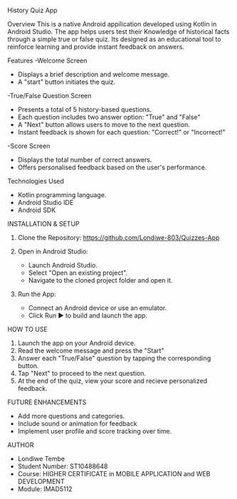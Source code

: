 History Quiz App

Overview
This is a native Android appilication developed using Kotlin in Android Studio. The app helps users test their Knowledge of historical facts through a simple true or false quiz. Its designed 
as an educational tool to reinforce learning and provide instant feedback on answers. 


Features
-Welcome Screen
* Displays a brief description and welcome message.
* A "start" button initiates the quiz.

-True/False Question Screen
* Presents a total of 5 history-based questions.
*  Each question includes two answer option: "True" and "False"
*  A "Next" button allows users to move to the next question.
*  Instant feedback is shown for each question: "Correct!" or "Incorrect!"

-Score Screen
* Displays the total number of correct answers.
* Offers personalised feedback based on the user's performance.


Technologies Used
* Kotlin programming language.
* Android Studio IDE
* Android SDK


INSTALLATION & SETUP
1. Clone the Repository:
https://github.com/Londiwe-803/Quizzes-App 


2. Open in Android Studio:
   * Launch Android Studio.
   * Select "Open an existing project".
   * Navigate to the cloned project folder and open it.


3. Run the App:
   * Connect an Android device or use an emulator.
   * Click Run ▶️ to build and launch the app.


HOW TO USE
1. Launch the app on your Android device.
2. Read the welcome message and press the "Start"
3. Answer each "True/False" question by tapping the corresponding button.
4. Tap "Next" to proceed to the next question.
5. At the end of the quiz, view your score and recieve personalized feedback.


FUTURE ENHANCEMENTS
* Add more questions and categories.
* Include sound or animation for feedback
* Implement user profile and score tracking over time.


AUTHOR
* Londiwe Tembe
* Student Number: ST10488648
* Course: HIGHER CERTIFICATE in MOBILE APPLICATION and WEB DEVELOPMENT
* Module: IMAD5112 
